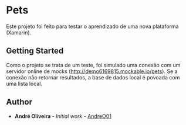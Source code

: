 # Pets

Este projeto foi feito para testar o aprendizado de uma nova plataforma (Xamarin).

## Getting Started

Como o projeto se trata de um teste, foi simulado uma conexão com um servidor online de mocks (http://demo6169815.mockable.io/pets).
Se a conexão não retornar resultados, a base de dados local é povoada com uma lista local.

## Author

* **André Oliveira** - *Initial work* - [AndreO01](https://github.com/AndreO01)
